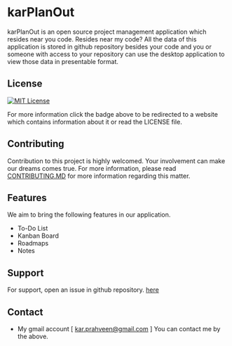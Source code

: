 
# karPlanOut

karPlanOut is an open source project management application which resides near you code. Resides near my code? All the data of this application is stored in github repository besides your code and you or someone with access to your repository can use the desktop application to view those data in presentable format.




## License

[![MIT License](https://img.shields.io/badge/License-MIT-green.svg)](https://choosealicense.com/licenses/mit/)

For more information click the badge above to be redirected to a website which contains information about it or read the LICENSE file.

## Contributing

Contribution to this project is highly welcomed. Your involvement can make our dreams comes true. For more information, please read [CONTRIBUTING.MD](https://github.com/kartarake/karPlanOut/blob/main/docs/CONTRIBUTING.md) for more information regarding this matter.

## Features
We aim to bring the following features in our application.
- To-Do List
- Kanban Board
- Roadmaps
- Notes


## Support

For support, open an issue in github repository. [here](https://github.com/kartarake/karPlanOut/issues)


##  Contact
- My gmail account [ kar.prahveen@gmail.com ]
You can contact me by the above.

